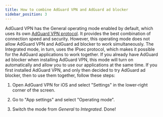 ```yaml
---
title: How to combine AdGuard VPN and AdGuard ad blocker
sidebar_position: 3
---
```


AdGuard VPN has the General operating mode enabled by default, which uses its own [AdGuard VPN protocol](../general/how-adguard-vpn-protocol-works.md). It provides the best combination of connection speed and security. However, this operating mode does not allow AdGuard VPN and AdGuard ad blocker to work simultaneously. The Integrated mode, in turn, uses the IPsec protocol, which makes it possible for the AdGuard applications to work together. If you already have AdGuard ad blocker when installing AdGuard VPN, this mode will turn on automatically and allow you to use our applications at the same time. If you first installed AdGuard VPN, and only then decided to try AdGuard ad blocker, then to use them together, follow these steps:

1. Open AdGuard VPN for iOS and select "Settings" in the lower-right corner of the screen.

2. Go to "App settings" and select "Operating mode".

3. Switch the mode from *General* to *Integrated*. Done!